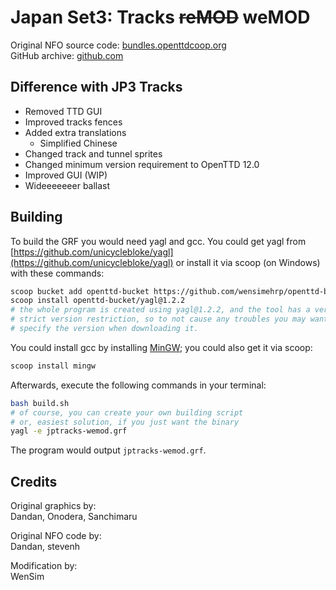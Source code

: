 # Japan Set3: Tracks ~~reMOD~~ weMOD

Original NFO source code: [bundles.openttdcoop.org](https://bundles.openttdcoop.org/jptracks/nightlies/LATEST/)\
GitHub archive: [github.com](https://github.com/WenSimEHRP/jptracks-5867-source)


## Difference with JP3 Tracks

- Removed TTD GUI
- Improved tracks fences
- Added extra translations
  - Simplified Chinese
- Changed track and tunnel sprites
- Changed minimum version requirement to OpenTTD 12.0
- Improved GUI (WIP)
- Wideeeeeeer ballast

## Building

To build the GRF you would need yagl and gcc. You could get yagl from [https://github.com/unicyclebloke/yagl](https://github.com/unicyclebloke/yagl) or install it via scoop (on Windows) with these commands:

```bash
scoop bucket add openttd-bucket https://github.com/wensimehrp/openttd-bucket
scoop install openttd-bucket/yagl@1.2.2
# the whole program is created using yagl@1.2.2, and the tool has a very
# strict version restriction, so to not cause any troubles you may want to
# specify the version when downloading it.
```

You could install gcc by installing [MinGW](https://www.mingw-w64.org/); you could also get it via scoop:

```bash
scoop install mingw
```

Afterwards, execute the following commands in your terminal:

```bash
bash build.sh
# of course, you can create your own building script
# or, easiest solution, if you just want the binary
yagl -e jptracks-wemod.grf
```

The program would output `jptracks-wemod.grf`.

## Credits

Original graphics by:\
Dandan, Onodera, Sanchimaru

Original NFO code by:\
Dandan, stevenh

Modification by:\
WenSim
